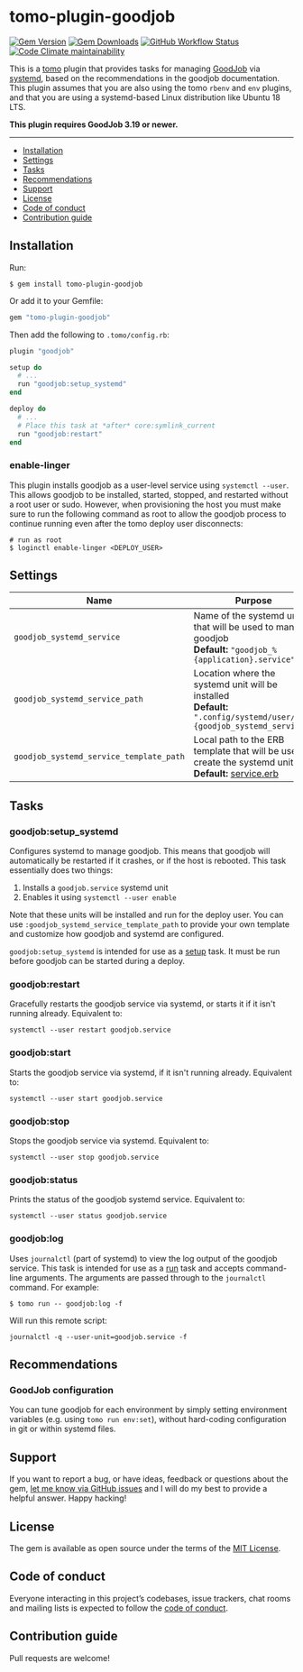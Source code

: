# tomo-plugin-goodjob

[![Gem Version](https://img.shields.io/gem/v/tomo-plugin-goodjob)](https://rubygems.org/gems/tomo-plugin-goodjob)
[![Gem Downloads](https://img.shields.io/gem/dt/tomo-plugin-goodjob)](https://www.ruby-toolbox.com/projects/tomo-plugin-goodjob)
[![GitHub Workflow Status](https://img.shields.io/github/actions/workflow/status/uxxman/tomo-plugin-goodjob/ci.yml)](https://github.com/uxxman/tomo-plugin-goodjob/actions/workflows/ci.yml)
[![Code Climate maintainability](https://img.shields.io/codeclimate/maintainability/uxxman/tomo-plugin-goodjob)](https://codeclimate.com/github/uxxman/tomo-plugin-goodjob)

This is a [tomo](https://github.com/uxxman/tomo) plugin that provides tasks for managing [GoodJob](https://github.com/bensheldon/good_job) via [systemd](https://en.wikipedia.org/wiki/Systemd), based on the recommendations in the goodjob documentation. This plugin assumes that you are also using the tomo `rbenv` and `env` plugins, and that you are using a systemd-based Linux distribution like Ubuntu 18 LTS.

**This plugin requires GoodJob 3.19 or newer.**

---

- [Installation](#installation)
- [Settings](#settings)
- [Tasks](#tasks)
- [Recommendations](#recommendations)
- [Support](#support)
- [License](#license)
- [Code of conduct](#code-of-conduct)
- [Contribution guide](#contribution-guide)

## Installation

Run:

```
$ gem install tomo-plugin-goodjob
```

Or add it to your Gemfile:

```ruby
gem "tomo-plugin-goodjob"
```

Then add the following to `.tomo/config.rb`:

```ruby
plugin "goodjob"

setup do
  # ...
  run "goodjob:setup_systemd"
end

deploy do
  # ...
  # Place this task at *after* core:symlink_current
  run "goodjob:restart"
end
```

### enable-linger

This plugin installs goodjob as a user-level service using `systemctl --user`. This allows goodjob to be installed, started, stopped, and restarted without a root user or sudo. However, when provisioning the host you must make sure to run the following command as root to allow the goodjob process to continue running even after the tomo deploy user disconnects:

```
# run as root
$ loginctl enable-linger <DEPLOY_USER>
```

## Settings

| Name                  | Purpose |
| --------------------- | ------- |
| `goodjob_systemd_service` | Name of the systemd unit that will be used to manage goodjob <br>**Default:** `"goodjob_%{application}.service"`   |
| `goodjob_systemd_service_path` | Location where the systemd unit will be installed <br>**Default:** `".config/systemd/user/%{goodjob_systemd_service}"`   |
| `goodjob_systemd_service_template_path` | Local path to the ERB template that will be used to create the systemd unit <br>**Default:** [service.erb](https://github.com/uxxman/tomo-plugin-goodjob/blob/main/lib/tomo/plugin/goodjob/service.erb)   |

## Tasks

### goodjob:setup_systemd

Configures systemd to manage goodjob. This means that goodjob will automatically be restarted if it crashes, or if the host is rebooted. This task essentially does two things:

1. Installs a `goodjob.service` systemd unit
1. Enables it using `systemctl --user enable`

Note that these units will be installed and run for the deploy user. You can use `:goodjob_systemd_service_template_path` to provide your own template and customize how goodjob and systemd are configured.

`goodjob:setup_systemd` is intended for use as a [setup](https://tomo-deploy.com/commands/setup/) task. It must be run before goodjob can be started during a deploy.

### goodjob:restart

Gracefully restarts the goodjob service via systemd, or starts it if it isn't running already. Equivalent to:

```
systemctl --user restart goodjob.service
```

### goodjob:start

Starts the goodjob service via systemd, if it isn't running already. Equivalent to:

```
systemctl --user start goodjob.service
```

### goodjob:stop

Stops the goodjob service via systemd. Equivalent to:

```
systemctl --user stop goodjob.service
```

### goodjob:status

Prints the status of the goodjob systemd service. Equivalent to:

```
systemctl --user status goodjob.service
```

### goodjob:log

Uses `journalctl` (part of systemd) to view the log output of the goodjob service. This task is intended for use as a [run](https://tomo-deploy.com/commands/run/) task and accepts command-line arguments. The arguments are passed through to the `journalctl` command. For example:

```
$ tomo run -- goodjob:log -f
```

Will run this remote script:

```
journalctl -q --user-unit=goodjob.service -f
```

## Recommendations

### GoodJob configuration

You can tune goodjob for each environment by simply setting environment variables (e.g. using `tomo run env:set`), without hard-coding configuration in git or within systemd files.

## Support

If you want to report a bug, or have ideas, feedback or questions about the gem, [let me know via GitHub issues](https://github.com/uxxman/tomo-plugin-goodjob/issues/new) and I will do my best to provide a helpful answer. Happy hacking!

## License

The gem is available as open source under the terms of the [MIT License](LICENSE.txt).

## Code of conduct

Everyone interacting in this project’s codebases, issue trackers, chat rooms and mailing lists is expected to follow the [code of conduct](CODE_OF_CONDUCT.md).

## Contribution guide

Pull requests are welcome!
